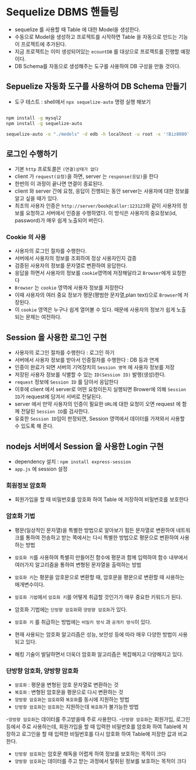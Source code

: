 # Sequelize DBMS 핸들링

- sequelize 를 사용할 때 Table 에 대한 Model을 생성한다.
- 수동으로 Model을 생성하고 프로젝트를 시작하면 Table 을 자동으로
  만드는 기능이 프로젝트에 추가된다.
- 지금 프로젝트는 이미 생성되어있는 `ecountDB` 를 대상으로 프로젝트를 진행할 예정이다.
- DB Schema를 자동으로 생성해주는 도구를 사용하여 DB 구성을 만들 것이다.

## Sepuelize 자동화 도구를 사용하여 DB Schema 만들기

- 도구 테스트 : shell에서 `npx sequelize-auto` 명령 실행 해보기

```bash

npm install -g mysql2
npm install -g sequelize-auto

sequelize-auto -o "./medels" -d edb -h localhost -u root -x '!Biz8080' -e mysql -l esm


```

## 로그인 수행하기

- 기본 `http` 프로토콜은 `(연결)상태가 없다`
- client 가 `request(요청)`을 하면, server 는 `response(응답)`을 한다
- 한번의 이 과정이 끝나면 연결이 종료된다.
- client 와 server 간에 요청, 응답이 진행되는 동안 server는 사용자에 대한 정보를 알고 싶을 때가 있다.
- 최초의 사용자 인증은 `http://server/book@callor:123123`와 같이 사용자의 정보를 요청하고 서버에서 인증을 수행하였다. 이 방식은 사용자의 중요정보(id, password)가 매우 쉽게 노출되어 버린다.

### Cookie 의 사용

- 사용자의 로그인 절차를 수행한다.
- 서버에서 사용자의 정보를 조회하여 정상 사용자인지 검증
- 검증된 사용자의 정보를 문자열로 변환하여 응답한다.
- 응답을 하면서 사용자의 정보를 `cookie`영역에 저장해달라고 `Browser`에게 요청한다
- `Browser` 는 `cookie` 영역에 사용자 정보를 저장한다
- 이때 사용자의 여러 중요 정보가 평문(평범한 문자열,plan text)으로 `Browser`에 저장된다.
- 이 `cookie` 영역은 누구나 쉽게 열어볼 수 있다. 때문에 사용자의 정보가 쉽게 노출되는 문제는 여전하다.

## Session 을 사용한 로그인 구현

- 사용자의 로그인 절차를 수행한다 : 로그인 하기
- 서버에서 사용자 정보를 받아서 인증절차를 수행한다 : DB 등과 연계
- 인증이 완료가 되면 서버의 기억장치의 `Session 영역` 에 사용자 정보를 저장
- 저장된 사용자 정보를 식별할 수 있는 `ID(Session ID)` 발행(생성)한다.
- `request` 정보에 `Session ID` 를 담아서 응답한다
- 이후에 client 에서 server로 어떤 요청이든지 실행되면 Brower에 의해 `Session ID`가 request에 담겨서 서버로 전달된다.
- server 에서 만약 사용자의 인증이 필요한 `URL`에 대한 요청이 오면 request 에 함께 전달된 `Session ID`를 검사한다.
- 유효한 `Session ID`임이 판정되면, Session 영역에서 데이터를 가져와서 사용할 수 있도록 해 준다.

## nodejs 서버에서 Session 을 사용한 Login 구현

- dependency 설치 : `npm install express-session`
- `app.js` 에 session 설정

### 회원정보 암호화

- 회원가입을 할 때 비밀번호를 암호화 하여 Table 에 저장하여 비밀번호를 보호한다

### 암호화 기법

- 평문(일상적인 문자열)을 특별한 방법으로 알아보기 힘든 문자열로 변환하여 네트워크를 통하여 전송하고 받는 쪽에서는 다시 특별한 방법으로 평문으로 변환하여 사용하는 방법

- `암호화 키`를 사용하여 특별히 만들어진 함수에 평문과 함께 입력하여 함수 내부에서 여러가지 알고리즘을 통하여 변형된 문자열을 출력하는 방법

- `암호화 키`는 평문을 암호문으로 변환할 때, 암호문을 평문으로 변환할 때 사용하는 매개변수이다.
- `암호화 기법`에서 `암호화 키`를 어떻게 취급할 것인가가 매우 중요한 키워드가 된다.

- 암호화 기법에는 `단방향 암호화`와 `양방향 암호화`가 있다.
- `암호화 키` 를 취급하는 방법에는 `비밀키 방식` 과 `공개키 방식`이 있다.
- 현재 사용되는 암호화 알고리즘은 성능, 보안성 등에 따라 매우 다양한 방법이 사용되고 있다.
- 해킹 기술이 발달하면서 더욱더 암호화 알고리즘은 복잡해지고 다양해지고 있다.

### 단방향 암호화, 양방향 암호화

- `암호화` : 평문을 변형된 암호 문자열로 변환하는 것
- `복호화` : 변형된 암호문을 평문으로 다시 변환하는 것
- `양방향 암호화`는 `암호화`와 `복호화`를 동시에 지원하는 방법
- `단방향 암호화`는 `암호화`는 지원하는데 `복호화`가 불가능한 방법

-`양방향 암호화`는 데이터를 주고받을때 주로 사용한다. -`단방향 암호화`는 회원가입, 로그인 등에서 주로 사용하는데, 회원가입을 할 때 입력한 비밀번호를 암호화 하여 Table에 저장하고 로그인을 할 때 입력한 비밀번호를 다시 암호화 하여 Table에 저장한 값과 비교한다.

- `단방향 암호화`는 암호문 해독을 어렵게 하여 정보를 보호하는 목적이 크다
- `양방향 암호화`는 데이터를 주고 받는 과정에서 탈취된 정보를 보호하는 목적이 크다
